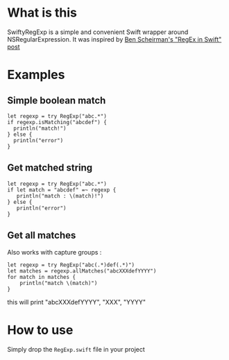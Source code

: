 # What is this

SwiftyRegExp is a simple and convenient Swift wrapper around NSRegularExpression. It was inspired by [Ben Scheirman's "RegEx in Swift" post](http://benscheirman.com/2014/06/regex-in-swift/
)

# Examples

## Simple boolean match


    let regexp = try RegExp("abc.*")
    if regexp.isMatching("abcdef") {
      println("match!")
    } else {
      println("error")
    }


## Get matched string

    let regexp = try RegExp("abc.*")
    if let match = "abcdef" =~ regexp {
       println("match : \(match)!")
    } else {
       println("error")
    }

## Get all matches

Also works with capture groups :

    let regexp = try RegExp("abc(.*)def(.*)")
    let matches = regexp.allMatches("abcXXXdefYYYY")
    for match in matches {
        println("match \(match)")
    }
    
this will print "abcXXXdefYYYY", "XXX", "YYYY"



# How to use

Simply drop the `RegExp.swift` file in your project